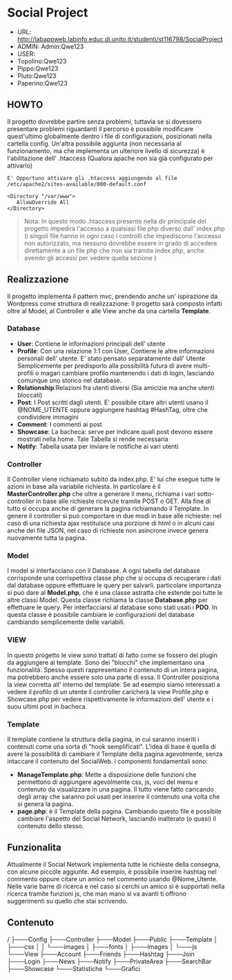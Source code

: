 # Social Project

 * URL: http://labappweb.labinfo.educ.di.unito.it/studenti/st116798/SocialProject
 * ADMIN: Admin:Qwe123
 * USER: 
  *  Topolino:Qwe123
  *  Pippo:Qwe123
  *  Pluto:Qwe123
  *  Paperino:Qwe123
  
## HOWTO
Il progetto dovrebbe partire senza problemi, tuttavia se si dovessero presentare problemi riguardanti il percorso è possibile modificare quest'ultimo
globalmente dentro i file di configurazioni, posizionati nella cartella config.
Un'altra possibile aggiunta (non necessaria al funzionamento, ma che implementa un ulteriore livello di sicurezza) è l'abilitazione dell' .htaccess (Qualora  apache non sia già configurato per attivarlo)

```
E' Opportuno attivare gli .htaccess aggiungendo al file /etc/apache2/sites-available/000-default.conf

<Directory "/var/www">
   AllowOverride All
</Directory>
```
> Nota: In questo modo  .htaccess presente nella dir principale del progetto impedirà l'accesso a qualsiasi file php diverso dall' index.php (i singoli file hanno in ogni caso i controlli che impediscono l'accesso non autorizzato, ma nessuno dovrebbe essere in grado di accedere direttamente a un file php che non sia tramite index.php, anche avendo gli accessi per vedere quella sezione )

## Realizzazione

Il progetto implementa il pattern mvc, prendendo anche un' ispirazione da Wordpress come struttura di realizzazione:
Il progetto sarà composto infatti oltre al Model, al Controller e alle View anche da una cartella **Template**.


### Database
* **User**: Contiene le informazioni principali dell' utente
* **Profile**: Con una relazione 1:1 con User, Contiene le altre informazioni personali dell' utente. E' stato pensato separatamente dall' Utente Semplicemente per predisporlo alla possibilità futura di avere multi-profili o magari cambiare profilo mantenendo i dati di login, lasciando comunque uno storico nel database.
* **Relationship**:Relazioni fra utenti diversi (Sia amicizie ma anche utenti bloccati)
* **Post**: I Post scritti dagli utenti. E' possibile citare altri utenti usano il @NOME_UTENTE oppure aggiungere hashtag #HashTag, oltre che condividere immagini
* **Comment**: I commenti ai post
* **Showcase**: La bacheca: serve per indicare quali post devono essere mostrati nella home. Tale Tabella si rende necessaria 
* **Notify**: Tabella usata per inviare le notifiche ai vari utenti

### Controller
Il Controller viene richiamato subito da index.php.
E' lui che esegue tutte le azioni in base alla variabile richiesta.
In particolare è il **MasterController.php** che oltre a generare il menu, richiama i vari sotto-controller in base alle richieste ricevute tramite POST o GET.
Alla fine di tutto si occupa anche di generare la pagina richiamando il Template.
In genere il controller si può comportare in due modi in base alle richieste:
nel caso di una richiesta ajax restituisce una porzione di html o in alcuni casi anche dei file JSON, nel caso di richieste non asincrone invece genera nuovamente tutta la pagina.

### Model
I model si interfacciano con il Database.
A ogni tabella del database corrisponde una corrispettiva classe php che si occupa di recuperare i dati dal database oppure effettuare le query per salvarli.
particolare importanza si può dare al **Model.php**, che è una classe astratta che estende poi tutte le altre classi Model.
Questa classe richiama la classe **Database.php** per effettuare le query. Per interfacciarsi al database sono stati usati i **PDO**.
In questa classe è possibile cambiare le configurazioni del database cambiando semplicemente delle variabili.

### VIEW

In questo progetto le view sono trattati di fatto come se fossero dei plugin da aggiungere al template. Sono dei "blocchi" che implementano una funzionalità.
Spesso questi rappresentano il contenuto di un intera pagina, ma potrebbero anche essere solo una parte di essa. Il Controller posiziona la view corretta all' interno del template.
Se ad esempio siamo interessati a vedere il profilo di un utente il controller caricherà la view Profile.php e Showcase.php per vedere rispettivamente le informazioni dell' utente e i suou ultimi post in bacheca.

### Template
Il template contiene la struttura della pagina, in cui saranno inseriti i contenuti come una sorta di "hook semplificati". L'idea di base è quella di avere la possibilità di cambiare il Template della pagina agevolmente, senza intaccare il contenuto del SocialWeb.
i componenti fondamentali sono:
* **ManageTemplate.php**: Mette a disposizione delle funzioni che permettono di aggiungere agevolmente css, js, voci del menu e contenuto da visualizzare in una pagina. Il tutto viene fatto caricando degli array che saranno poi usati per inserire il contenuto una volta che si genera la pagina.
* **page.php**: è il Template della pagina. Cambiando questo file è possibile cambiare l'aspetto del Social Network, lasciando inalterato (o quasi) il contenuto dello stesso.

## Funzionalita
Attualmente il Social Network implementa tutte le richieste della consegna, con alcune piccole aggiunte.
Ad esempio, è possibile inserire hashtag nel commento oppure citare un amico nel commento usando @Nome_Utente.
Nelle varie barre di ricerca e nel caso si cerchi un amico si è supportati nella ricerca tramite funzioni js, che man mano si va avanti ti offrono suggerimenti su quello che stai scrivendo.


  
## Contenuto

/
├───Config
├───Controller
├───Model
├───Public
├───Template
│   ├───css
│   │   └───images
│   ├───fonts
│   ├───images
│   └───js
└───View
    ├───Account
    ├───Friends
    ├───Hashtag
    ├───Join
    ├───Login
    ├───News
    ├───Notify
    ├───PrivateArea
    ├───SearchBar
    ├───Showcase
    └───Statistiche
        └───Grafici
